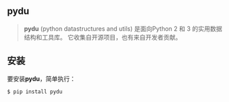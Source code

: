 ## pydu

> **pydu** (python datastructures and utils) 是面向Python 2 和 3 的实用数据结构和工具库。
它收集自开源项目，也有来自开发者贡献。


## 安装
要安装**pydu**，简单执行：

```bash
$ pip install pydu
```
